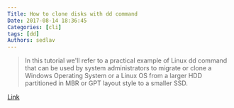 ```yaml
---
Title: How to clone disks with dd command
Date: 2017-08-14 18:36:45
Categories: [cli]
tags: [dd]
Authors: sedlav
---
```


> In this tutorial we'll refer to a practical example of Linux dd command that can be used by system administrators to migrate or clone a Windows Operating System or a Linux OS from a larger HDD partitioned in MBR or GPT layout style to a smaller SSD.

[Link](https://www.howtoforge.com/tutorial/linux-dd-command-clone-disk-practical-example/)
